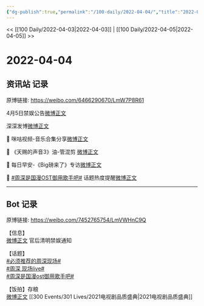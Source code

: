 ```yaml
---
{"dg-publish":true,"permalink":"/100-daily/2022-04-04/","title":"2022-04-04"}
---
```



<< [[100 Daily/2022-04-03\|2022-04-03]] | [[100 Daily/2022-04-05\|2022-04-05]] >>

# 2022-04-04

## 资讯站 记录

原博链接: https://weibo.com/6466290670/LmW7P8R61

4月5日禁娱公告[微博正文](https://m.weibo.cn/6466290670/4754652786327960)

深深发博[微博正文](https://m.weibo.cn/6466290670/4754686722445448)

🌟 咪咕视频-音乐合集分享[微博正文](https://m.weibo.cn/6466290670/4754550416213571)

🌟 《天赐的声音3》油-管混剪 [微博正文](https://m.weibo.cn/6466290670/4754557650866276)

🌟 每日早安-《Big磅来了》专访[微博正文](https://m.weibo.cn/6466290670/4754452856963672)

🌟 [#周深是国漫OST御用歌手吧#](https://s.weibo.com/weibo?q=%23%E5%91%A8%E6%B7%B1%E6%98%AF%E5%9B%BD%E6%BC%ABOST%E5%BE%A1%E7%94%A8%E6%AD%8C%E6%89%8B%E5%90%A7%23) 话题热度提醒[微博正文](https://m.weibo.cn/6466290670/4754570532359008)

---
## Bot 记录

原博链接: https://weibo.com/7452765754/LmVWHnC9Q

【信息】  
[微博正文](https://weibo.com/detail/4754650492047206) 官后清明禁娱通知

【话题】  
[#必须推荐的周深现场#](https://s.weibo.com/weibo?q=%23%E5%BF%85%E9%A1%BB%E6%8E%A8%E8%8D%90%E7%9A%84%E5%91%A8%E6%B7%B1%E7%8E%B0%E5%9C%BA%23)  
[#周深 现场live#](https://s.weibo.com/weibo?q=%23%E5%91%A8%E6%B7%B1%20%E7%8E%B0%E5%9C%BAlive%23)  
[#周深是国漫ost御用歌手吧#](https://s.weibo.com/weibo?q=%23%E5%91%A8%E6%B7%B1%E6%98%AF%E5%9B%BD%E6%BC%ABost%E5%BE%A1%E7%94%A8%E6%AD%8C%E6%89%8B%E5%90%A7%23)

【饭拍】存粮  
[微博正文](https://weibo.com/detail/4754364638692112) [[300 Events/301 Lives/2021电视剧品质盛典\|2021电视剧品质盛典]]
